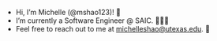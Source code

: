 -   Hi, I’m Michelle (@mshao123)! 👋 
-  I’m currently a Software Engineer @ SAIC. 👩🏻‍💻
-   Feel free to reach out to me at michelleshao@utexas.edu. 📩
<!---
mshao123/mshao123 is a ✨ special ✨ repository because its `README.md` (this file) appears on your GitHub profile.
You can click the Preview link to take a look at your changes.
--->
